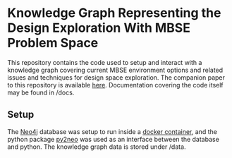 # Knowledge Graph Representing the Design Exploration With MBSE Problem Space
This repository contains the code used to setup and interact with a knowledge graph covering current MBSE environment options and related issues and techniques for design space exploration. The companion paper to this repository is available [here](https://ieeexplore.ieee.org/document/10521188). Documentation covering the code itself may be found in /docs.

## Setup
The [Neo4j](https://neo4j.com/) database was setup to run inside a [docker container](https://neo4j.com/docs/operations-manual/current/docker/), and the python package [py2neo](https://py2neo.org/2021.1/) was used as an interface between the database and python. The knowledge graph data is stored under /data.
